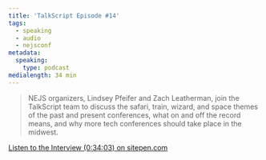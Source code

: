 ```yaml
---
title: 'TalkScript Episode #14'
tags:
  - speaking
  - audio
  - nejsconf
metadata:
  speaking:
    type: podcast
medialength: 34 min
---
```


> NEJS organizers, Lindsey Pfeifer and Zach Leatherman, join the TalkScript team to discuss the safari, train, wizard, and space themes of the past and present conferences, what on and off the record means, and why more tech conferences should take place in the midwest. 

[Listen to the Interview (0:34:03) on sitepen.com](https://www.sitepen.com/blog/2018/08/15/episode-14-rick-risi-flying-cars-the-conference-was-excellent-live-at-nejs/)


